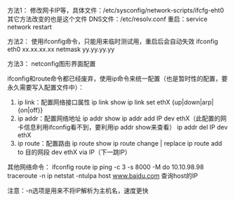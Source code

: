 方法1：
  修改网卡IP等，具体文件：/etc/sysconfig/network-scripts/ifcfg-eht0
  其它方法改变的也是这个文件
  DNS文件：/etc/resolv.conf
  重启：service network restart

方法2：
  使用ifconfig命令，只能用来临时测试用，重启后会自动失效
  ifconfig eth0 xx.xx.xx.xx netmask yy.yy.yy.yy

方法3：
  netconfig图形界面配置

ifconfig和route命令都已经废弃，使用ip命令来统一配置（也是暂时性的配置，要永久需要写入配置文件中）：
1. ip link：配置网络接口属性
    ip link show
    ip link set ethX {up|down|arp| {on|off}}
2. ip addr：配置网络地址
    ip addr show
    ip addr add IP dev ethX（此配置的网卡信息利用ifconfig看不到，要利用ip addr show来查看）
    ip addr del IP dev ethX
3. ip route：配置路由
    ip route show
    ip route change | replace
    ip route add to 目的网段 dev ethX via IP（下一跳IP）

其他网络命令：
ifconfig
route
ip
ping -c 3 -s 8000 -M do 10.10.98.98
traceroute -n ip
netstat -ntulpa
host www.baidu.com  查询host的IP

注意：-n选项是用来不将IP解析为主机名，速度更快
